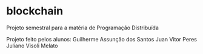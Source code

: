 # blockchain

Projeto semestral para a matéria de Programação Distribuída

Projeto feito pelos alunos:
Guilherme Assunção dos Santos
Juan Vitor Peres
Juliano Visoli Melato
